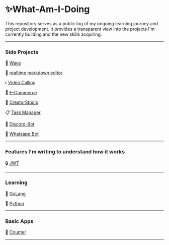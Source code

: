 # ✨What-Am-I-Doing

This repository serves as a public log of my ongoing learning journey and project development.
It provides a transparent view into the projects I'm currently building and the new skills acquiring.
___
### Side Projects

🌊 [Wave](https://github.com/ashikkabeer/Wave-Social-Media-App-Backend)

📝 [realtime markdown editor](https://github.com/ashikkabeer/realtime-markdown-editor)

📞 [Video Calling](https://github.com/ashikkabeer/Video-Streaming-Web-App)

🛒 [E-Commerce](https://github.com/ashikkabeer/shop-cart-project-nodejs)

🎥 [CreatorStudio](https://github.com/ashikkabeer/CreatorStudio)

📋 [Task Manager](https://github.com/ashikkabeer/task-manager)

🤖 [Discord-Bot](https://github.com/ashikkabeer/OpenAi-Discord-Bot)

📱 [Whatsapp Bot](https://github.com/ashikkabeer/WA-GPT)

___

### Features I'm writing to understand how it works


🔒 [JWT](https://github.com/ashikkabeer/JWT-Auth-TS-Express)

___
### Learning

🐍 [GoLang](https://github.com/ashikkabeer/GoLang-Code)

🐍 [Python](https://github.com/ashikkabeer/learn-python)
___
### Basic Apps

🔢 [Counter](https://github.com/ashikkabeer/Counter-Sample)

___

